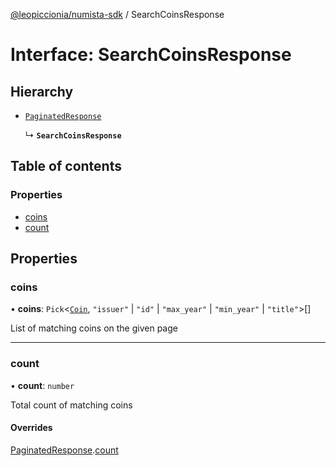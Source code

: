 [@leopiccionia/numista-sdk](../README.md) / SearchCoinsResponse

# Interface: SearchCoinsResponse

## Hierarchy

- [`PaginatedResponse`](PaginatedResponse.md)

  ↳ **`SearchCoinsResponse`**

## Table of contents

### Properties

- [coins](SearchCoinsResponse.md#coins)
- [count](SearchCoinsResponse.md#count)

## Properties

### coins

• **coins**: `Pick`<[`Coin`](Coin.md), ``"issuer"`` \| ``"id"`` \| ``"max_year"`` \| ``"min_year"`` \| ``"title"``\>[]

List of matching coins on the given page

___

### count

• **count**: `number`

Total count of matching coins

#### Overrides

[PaginatedResponse](PaginatedResponse.md).[count](PaginatedResponse.md#count)
